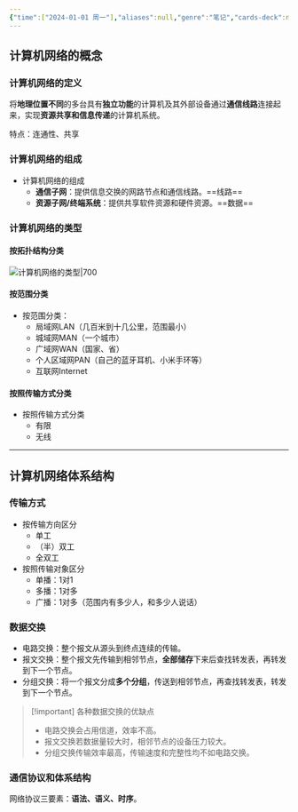 ```yaml
---
{"time":["2024-01-01 周一"],"aliases":null,"genre":"笔记","cards-deck":null,"tags":["课程/专业必修课"],"key":"期末复习","dg-publish":true,"permalink":"/3 项目/课程/计算机网络概述/","dgPassFrontmatter":true,"noteIcon":"","created":"2024-01-01T20:41:14.360+08:00","updated":"2024-01-01T21:15:36.000+08:00"}
---
```


## 计算机网络的概念

### 计算机网络的定义

将**地理位置不同**的多台具有**独立功能**的计算机及其外部设备通过**通信线路**连接起来，实现**资源共享和信息传递**的计算机系统。

特点：连通性、共享

### 计算机网络的组成

- 计算机网络的组成
	- **通信子网**：提供信息交换的网路节点和通信线路。==线路==
	- **资源子网/终端系统**：提供共享软件资源和硬件资源。==数据==

### 计算机网络的类型

#### 按拓扑结构分类

![计算机网络的类型|700](https://yuluoxianduan-1315229309.cos.ap-shanghai.myqcloud.com/E:/obsidian/202401012057915.jpg)

#### 按范围分类

- 按范围分类：
	- 局域网LAN（几百米到十几公里，范围最小）
	- 城域网MAN（一个城市）
	- 广域网WAN（国家、省）
	- 个人区域网PAN（自己的蓝牙耳机、小米手环等）
	- 互联网Internet

#### 按照传输方式分类

- 按照传输方式分类
	- 有限
	- 无线

---

## 计算机网络体系结构

### 传输方式

- 按传输方向区分
	- 单工
	- （半）双工
	- 全双工
- 按照传输对象区分
	- 单播：1对1
	- 多播：1对多
	- 广播：1对多（范围内有多少人，和多少人说话）

### 数据交换

- 电路交换：整个报文从源头到终点连续的传输。
- 报文交换：整个报文先传输到相邻节点，**全部储存**下来后查找转发表，再转发到下一个节点。
- 分组交换：将一个报文分成**多个分组**，传送到相邻节点，再查找转发表，转发到下一个节点。

>[!important] 各种数据交换的优缺点
>- 电路交换会占用信道，效率不高。
>- 报文交换若数据量较大时，相邻节点的设备压力较大。
>- 分组交换传输效率最高，传输速度和完整性均不如电路交换。

### 通信协议和体系结构

网络协议三要素：**语法、语义、时序**。


